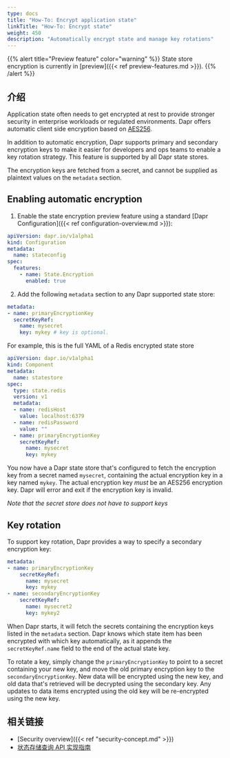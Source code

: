 ```yaml
---
type: docs
title: "How-To: Encrypt application state"
linkTitle: "How-To: Encrypt state"
weight: 450
description: "Automatically encrypt state and manage key rotations"
---
```


{{% alert title="Preview feature" color="warning" %}}
State store encryption is currently in [preview]({{< ref preview-features.md >}}).
{{% /alert %}}

## 介绍

Application state often needs to get encrypted at rest to provide stronger security in enterprise workloads or regulated environments. Dapr offers automatic client side encryption based on [AES256](https://en.wikipedia.org/wiki/Advanced_Encryption_Standard).

In addition to automatic encryption, Dapr supports primary and secondary encryption keys to make it easier for developers and ops teams to enable a key rotation strategy. This feature is supported by all Dapr state stores.

The encryption keys are fetched from a secret, and cannot be supplied as plaintext values on the `metadata` section.

## Enabling automatic encryption

1. Enable the state encryption preview feature using a standard [Dapr Configuration]({{< ref configuration-overview.md >}}):

```yaml
apiVersion: dapr.io/v1alpha1
kind: Configuration
metadata:
  name: stateconfig
spec:
  features:
    - name: State.Encryption
      enabled: true
```

2. Add the following `metadata` section to any Dapr supported state store:

```yaml
metadata:
- name: primaryEncryptionKey
  secretKeyRef:
    name: mysecret
    key: mykey # key is optional.
```

For example, this is the full YAML of a Redis encrypted state store

```yaml
apiVersion: dapr.io/v1alpha1
kind: Component
metadata:
  name: statestore
spec:
  type: state.redis
  version: v1
  metadata:
  - name: redisHost
    value: localhost:6379
  - name: redisPassword
    value: ""
  - name: primaryEncryptionKey
    secretKeyRef:
      name: mysecret
      key: mykey
```

You now have a Dapr state store that's configured to fetch the encryption key from a secret named `mysecret`, containing the actual encryption key in a key named `mykey`. The actual encryption key *must* be an AES256 encryption key. Dapr will error and exit if the encryption key is invalid.

*Note that the secret store does not have to support keys*

## Key rotation

To support key rotation, Dapr provides a way to specify a secondary encryption key:

```yaml
metadata:
- name: primaryEncryptionKey
    secretKeyRef:
      name: mysecret
      key: mykey
- name: secondaryEncryptionKey
    secretKeyRef:
      name: mysecret2
      key: mykey2
```

When Dapr starts, it will fetch the secrets containing the encryption keys listed in the `metadata` section. Dapr knows which state item has been encrypted with which key automatically, as it appends the `secretKeyRef.name` field to the end of the actual state key.

To rotate a key, simply change the `primaryEncryptionKey` to point to a secret containing your new key, and move the old primary encryption key to the `secondaryEncryptionKey`. New data will be encrypted using the new key, and old data that's retrieved will be decrypted using the secondary key. Any updates to data items encrypted using the old key will be re-encrypted using the new key.

## 相关链接
 - [Security overview]({{< ref "security-concept.md" >}})
 - [状态存储查询 API 实现指南](https://github.com/dapr/components-contrib/blob/master/state/Readme.md#implementing-state-query-api)